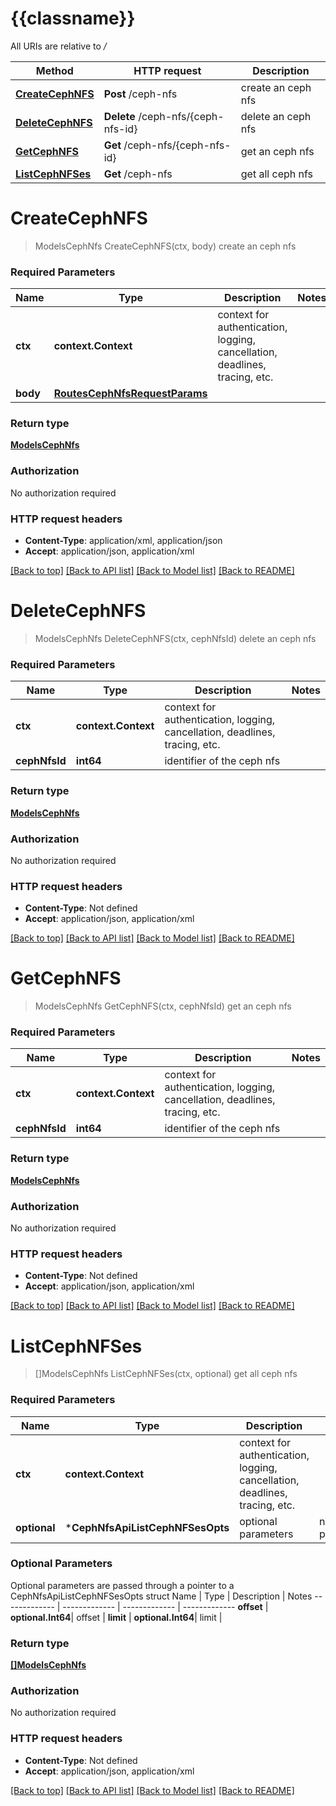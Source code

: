 # {{classname}}

All URIs are relative to */*

Method | HTTP request | Description
------------- | ------------- | -------------
[**CreateCephNFS**](CephNfsApi.md#CreateCephNFS) | **Post** /ceph-nfs | create an ceph nfs
[**DeleteCephNFS**](CephNfsApi.md#DeleteCephNFS) | **Delete** /ceph-nfs/{ceph-nfs-id} | delete an ceph nfs
[**GetCephNFS**](CephNfsApi.md#GetCephNFS) | **Get** /ceph-nfs/{ceph-nfs-id} | get an ceph nfs
[**ListCephNFSes**](CephNfsApi.md#ListCephNFSes) | **Get** /ceph-nfs | get all ceph nfs

# **CreateCephNFS**
> ModelsCephNfs CreateCephNFS(ctx, body)
create an ceph nfs

### Required Parameters

Name | Type | Description  | Notes
------------- | ------------- | ------------- | -------------
 **ctx** | **context.Context** | context for authentication, logging, cancellation, deadlines, tracing, etc.
  **body** | [**RoutesCephNfsRequestParams**](RoutesCephNfsRequestParams.md)|  | 

### Return type

[**ModelsCephNfs**](models.CephNFS.md)

### Authorization

No authorization required

### HTTP request headers

 - **Content-Type**: application/xml, application/json
 - **Accept**: application/json, application/xml

[[Back to top]](#) [[Back to API list]](../README.md#documentation-for-api-endpoints) [[Back to Model list]](../README.md#documentation-for-models) [[Back to README]](../README.md)

# **DeleteCephNFS**
> ModelsCephNfs DeleteCephNFS(ctx, cephNfsId)
delete an ceph nfs

### Required Parameters

Name | Type | Description  | Notes
------------- | ------------- | ------------- | -------------
 **ctx** | **context.Context** | context for authentication, logging, cancellation, deadlines, tracing, etc.
  **cephNfsId** | **int64**| identifier of the ceph nfs | 

### Return type

[**ModelsCephNfs**](models.CephNFS.md)

### Authorization

No authorization required

### HTTP request headers

 - **Content-Type**: Not defined
 - **Accept**: application/json, application/xml

[[Back to top]](#) [[Back to API list]](../README.md#documentation-for-api-endpoints) [[Back to Model list]](../README.md#documentation-for-models) [[Back to README]](../README.md)

# **GetCephNFS**
> ModelsCephNfs GetCephNFS(ctx, cephNfsId)
get an ceph nfs

### Required Parameters

Name | Type | Description  | Notes
------------- | ------------- | ------------- | -------------
 **ctx** | **context.Context** | context for authentication, logging, cancellation, deadlines, tracing, etc.
  **cephNfsId** | **int64**| identifier of the ceph nfs | 

### Return type

[**ModelsCephNfs**](models.CephNFS.md)

### Authorization

No authorization required

### HTTP request headers

 - **Content-Type**: Not defined
 - **Accept**: application/json, application/xml

[[Back to top]](#) [[Back to API list]](../README.md#documentation-for-api-endpoints) [[Back to Model list]](../README.md#documentation-for-models) [[Back to README]](../README.md)

# **ListCephNFSes**
> []ModelsCephNfs ListCephNFSes(ctx, optional)
get all ceph nfs

### Required Parameters

Name | Type | Description  | Notes
------------- | ------------- | ------------- | -------------
 **ctx** | **context.Context** | context for authentication, logging, cancellation, deadlines, tracing, etc.
 **optional** | ***CephNfsApiListCephNFSesOpts** | optional parameters | nil if no parameters

### Optional Parameters
Optional parameters are passed through a pointer to a CephNfsApiListCephNFSesOpts struct
Name | Type | Description  | Notes
------------- | ------------- | ------------- | -------------
 **offset** | **optional.Int64**| offset | 
 **limit** | **optional.Int64**| limit | 

### Return type

[**[]ModelsCephNfs**](*models.CephNFS.md)

### Authorization

No authorization required

### HTTP request headers

 - **Content-Type**: Not defined
 - **Accept**: application/json, application/xml

[[Back to top]](#) [[Back to API list]](../README.md#documentation-for-api-endpoints) [[Back to Model list]](../README.md#documentation-for-models) [[Back to README]](../README.md)

